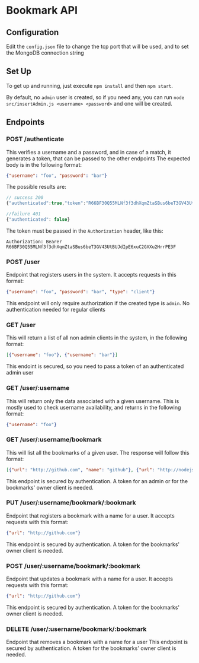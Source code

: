 # Bookmark API

## Configuration

Edit the `config.json` file to change the tcp port that will be used, and to set the MongoDB connection string

## Set Up

To get up and running, just execute `npm install` and then `npm start`.

By default, no `admin` user is created, so if you need any, you can run `node src/insertAdmin.js <username> <password>` and one will be created.

## Endpoints

### POST /authenticate

  This verifies a username and a password, and in case of a match, it generates a token, that can be passed to the other endpoints
  The expected body is in the following format:

  ```json
  {"username": "foo", "password": "bar"}
  ```

  The possible results are:
  ```javascript
  // success 200
  {"authenticated":true,"token":"R66BF30Q55MLNf3f3dhXqmZtaSBus6beT3GV43UtBUJdIpE6xuC2GXXu2HrrPE3F"}

  //failure 401
  {"authenticated": false}
  ```

  The token must be passed in the `Authorization` header, like this:
  ```
  Authorization: Bearer R66BF30Q55MLNf3f3dhXqmZtaSBus6beT3GV43UtBUJdIpE6xuC2GXXu2HrrPE3F
  ```

### POST /user

  Endpoint that registers users in the system. It accepts requests in this format:

  ```json
  {"username": "foo", "password": "bar", "type": "client"}
  ```

  This endpoint will only require authorization if the created type is `admin`. No authentication needed for regular clients

### GET /user

  This will return a list of all non admin clients in the system, in the following format:

  ```json
  [{"username": "foo"}, {"username": "bar"}]
  ```

  This endoint is secured, so you need to pass a token of an authenticated admin user

### GET /user/:username

  This will return only the data associated with a given username. This is mostly used to check username availability, and returns in the following format:

  ```json
  {"username": "foo"}
  ```

### GET /user/:username/bookmark

  This will list all the bookmarks of a given user. The response will follow this format:
  ```json
  [{"url": "http://github.com", "name": "github"}, {"url": "http://nodejs.org", "name": "node-home"}]
  ```

  This endpoint is secured by authentication. A token for an admin or for the bookmarks' owner client is needed.

### PUT /user/:username/bookmark/:bookmark

  Endpoint that registers a bookmark with a name for a user. It accepts requests with this format:

  ```json
  {"url": "http://github.com"}
  ```

  This endpoint is secured by authentication. A token for the bookmarks' owner client is needed.

### POST /user/:username/bookmark/:bookmark

  Endpoint that updates a bookmark with a name for a user. It accepts requests with this format:

  ```json
  {"url": "http://github.com"}
  ```

  This endpoint is secured by authentication. A token for the bookmarks' owner client is needed.

### DELETE /user/:username/bookmark/:bookmark

  Endpoint that removes a bookmark with a name for a user
  This endpoint is secured by authentication. A token for the bookmarks' owner client is needed.
